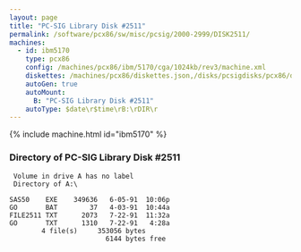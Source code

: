 ```yaml
---
layout: page
title: "PC-SIG Library Disk #2511"
permalink: /software/pcx86/sw/misc/pcsig/2000-2999/DISK2511/
machines:
  - id: ibm5170
    type: pcx86
    config: /machines/pcx86/ibm/5170/cga/1024kb/rev3/machine.xml
    diskettes: /machines/pcx86/diskettes.json,/disks/pcsigdisks/pcx86/diskettes.json
    autoGen: true
    autoMount:
      B: "PC-SIG Library Disk #2511"
    autoType: $date\r$time\rB:\rDIR\r
---
```


{% include machine.html id="ibm5170" %}

### Directory of PC-SIG Library Disk #2511

     Volume in drive A has no label
     Directory of A:\

    SAS50    EXE    349636   6-05-91  10:06p
    GO       BAT        37   4-03-91  10:44a
    FILE2511 TXT      2073   7-22-91  11:32a
    GO       TXT      1310   7-22-91   4:28a
            4 file(s)     353056 bytes
                            6144 bytes free
